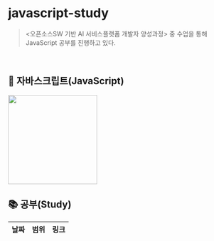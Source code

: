 # javascript-study
> <오픈소스SW 기반 AI 서비스플랫폼 개발자 양성과정> 중 <JavaScript> 수업을 통해 JavaScript 공부를 진행하고 있다.

<br>

## 📌 자바스크립트(JavaScript)
<img src = "https://github.com/ho-ong/javascript-study/assets/114772095/9e36d618-261a-4653-9f23-f2d83e918c01.png" width = "200" height = "200">

<br>

## 📚 공부(Study)
| 날짜 | 범위 | 링크 |
|-----|-----|-----|
